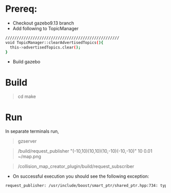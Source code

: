# Prereq:
- Checkout gazebo9.13 branch
- Add following to TopicManager
```bash
//////////////////////////////////////////////////
void TopicManager::clearAdvertisedTopics(){
  this->advertisedTopics.clear();
}
```
- Build gazebo

# Build
> cd <path-to-repo> 
> make 

# Run
In separate terminals run,
> gzserver

> <path-to-repo>/build/request_publisher "(-10,10)(10,10)(10,-10)(-10,-10)" 10 0.01 ~/map.png

> <path-to-repo>/collision_map_creator_plugin/build/request_subscriber

- On successful execution you should see the following exception:
```bash
request_publisher: /usr/include/boost/smart_ptr/shared_ptr.hpp:734: typename boost::detail::sp_member_access<T>::type boost::shared_ptr<T>::operator->() const [with T = gazebo::transport::Publication; typename boost::detail::sp_member_access<T>::type = gazebo::transport::Publication*]: Assertion `px != 0' failed.
```